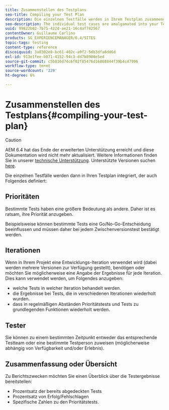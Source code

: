 ```yaml
---
title: Zusammenstellen des Testplans
seo-title: Compiling your Test Plan
description: Die einzelnen Testfälle werden in Ihrem Testplan zusammengefasst
seo-description: The individual test cases are amalgamated into your Test Plan
uuid: 99822b02-7b75-422d-ae21-16c4af742567
contentOwner: Guillaume Carlino
products: SG_EXPERIENCEMANAGER/6.4/SITES
topic-tags: testing
content-type: reference
discoiquuid: 3a8302e8-bc61-402c-a9f2-5db3dfa6dd6d
exl-id: 913e1fee-b071-4152-94c3-dd7b8900e5ed
source-git-commit: c5b816d74c6f02f85476d16868844f39b4c47996
workflow-type: tm+mt
source-wordcount: '229'
ht-degree: 6%

---
```


# Zusammenstellen des Testplans{#compiling-your-test-plan}

>[!CAUTION]
>
>AEM 6.4 hat das Ende der erweiterten Unterstützung erreicht und diese Dokumentation wird nicht mehr aktualisiert. Weitere Informationen finden Sie in unserer [technische Unterstützung](https://helpx.adobe.com/de/support/programs/eol-matrix.html). Unterstützte Versionen suchen [here](https://experienceleague.adobe.com/docs/?lang=de).

Die einzelnen Testfälle werden dann in Ihren Testplan integriert, der auch Folgendes definiert:

## Prioritäten

Bestimmte Tests haben eine größere Bedeutung als andere. Daher ist es ratsam, ihre Priorität anzugeben.

Beispielsweise können bestimmte Tests eine Go/No-Go-Entscheidung beeinflussen und müssen daher bei jedem Zwischenversionstest bestätigt werden.

## Iterationen

Wenn in Ihrem Projekt eine Entwicklungs-Iteration verwendet wird (dabei werden mehrere Versionen zur Verfügung gestellt), benötigen oder möchten Sie möglicherweise eine Angabe der Ergebnisse für jede Iteration. Dies kann verwendet werden, um Folgendes anzugeben:

* welche Tests in welcher Iteration behandelt werden.
* die Ergebnisse bei Tests, die in verschiedenen Iterationen wiederholt wurden.
* dass in regelmäßigen Abständen Prioritätstests und Tests zu grundlegenden Funktionen wiederholt werden.

## Tester

Sie können zu einem bestimmten Zeitpunkt entweder das entsprechende Testteam oder eine bestimmte Testperson zuweisen (möglicherweise abhängig von Verfügbarkeit und/oder Erlebnis).

## Zusammenfassung oder Übersicht

Zu Berichtszwecken möchten Sie einen Überblick über die Testergebnisse bereitstellen:

* Prozentsatz der bereits abgedeckten Tests
* Prozentsatz von Erfolg/Fehlschlagen
* Spezifische Zahlen zu den Prioritätstests.
